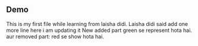 ## Demo
This is my first file while learning from laisha didi.
Laisha didi said add one more line here i am updating it
New added part green se represent hota hai.
aur removed part: red se show hota hai.
